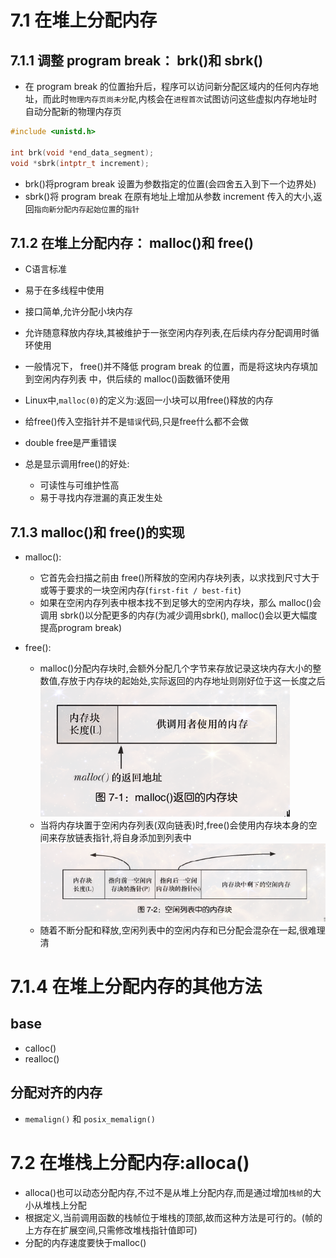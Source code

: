 # 7.1 在堆上分配内存
## 7.1.1 调整 program break： brk()和 sbrk()
- 在 program break 的位置抬升后，程序可以访问新分配区域内的任何内存地址，而此时`物理内存页尚未分配`,内核会在`进程首次`试图访问这些虚拟内存地址时自动分配新的物理内存页
```c
#include <unistd.h>

int brk(void *end_data_segment);
void *sbrk(intptr_t increment); 
```
- brk()将program break 设置为参数指定的位置(会四舍五入到下一个边界处)
- sbrk()将 program break 在原有地址上增加从参数 increment 传入的大小,返回`指向新分配内存起始位置`的`指针`

## 7.1.2 在堆上分配内存： malloc()和 free()
- C语言标准
- 易于在多线程中使用
- 接口简单,允许分配小块内存
- 允许随意释放内存块,其被维护于一张空闲内存列表,在后续内存分配调用时循环使用

- 一般情况下， free()并不降低 program break 的位置，而是将这块内存填加到空闲内存列表
中，供后续的 malloc()函数循环使用

- Linux中,`malloc(0)`的定义为:返回一小块可以用free()释放的内存
- 给free()传入空指针并不是`错误`代码,只是free什么都不会做
- double free是严重错误

- 总是显示调用free()的好处:
  - 可读性与可维护性高
  - 易于寻找内存泄漏的真正发生处

## 7.1.3 malloc()和 free()的实现
- malloc():
  - 它首先会扫描之前由 free()所释放的空闲内存块列表，以求找到尺寸大于或等于要求的一块空闲内存(`first-fit / best-fit`)
  - 如果在空闲内存列表中根本找不到足够大的空闲内存块，那么 malloc()会调用 sbrk()以分配更多的内存(为减少调用sbrk(), malloc()会以更大幅度提高program break)

- free():
  - malloc()分配内存块时,会额外分配几个字节来存放记录这块内存大小的整数值,存放于内存块的起始处,实际返回的内存地址则刚好位于这一长度之后
![](https://raw.githubusercontent.com/Daz-3ux-Img/Img-hosting/master/202207161520279.png)
  - 当将内存块置于空闲内存列表(双向链表)时,free()会使用内存块本身的空间来存放链表指针,将自身添加到列表中
![](https://raw.githubusercontent.com/Daz-3ux-Img/Img-hosting/master/202207161525921.png)
  - 随着不断分配和释放,空闲列表中的空闲内存和已分配会混杂在一起,很难理清

# 7.1.4 在堆上分配内存的其他方法
## base
- calloc()
- realloc()

## 分配对齐的内存
- `memalign()` 和 `posix_memalign()`

# 7.2 在堆栈上分配内存:alloca()

- alloca()也可以动态分配内存,不过不是从堆上分配内存,而是通过增加`栈帧`的大小从堆栈上分配
- 根据定义,当前调用函数的栈帧位于堆栈的顶部,故而这种方法是可行的。(帧的上方存在扩展空间,只需修改堆栈指针值即可)
- 分配的内存速度要快于malloc()